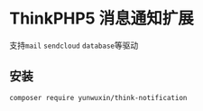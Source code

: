 # ThinkPHP5 消息通知扩展

支持`mail` `sendcloud` `database`等驱动

## 安装
~~~
composer require yunwuxin/think-notification
~~~